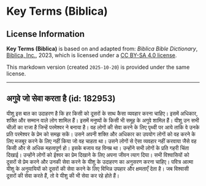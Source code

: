 # Key Terms (Biblica)

## License Information

**Key Terms (Biblica)** is based on and adapted from: _Biblica Bible Dictionary_, [Biblica, Inc.](https://www.biblica.com/), 2023, which is licensed under a [CC BY-SA 4.0 license](https://creativecommons.org/licenses/by-sa/4.0/legalcode.en).

This markdown version (created `2025-10-20`) is provided under the same license.



--------------------------------

## अगुवे जो सेवा करता है (id: 182953)

यीशु इस बात का उदाहरण है कि हर किसी को दूसरों के साथ कैसा व्यवहार करना चाहिए। इसमें अधिकार, शक्ति और सम्मान वाले लोग शामिल हैं। इसमें मनुष्यों के किसी भी समूह के अगुवे शामिल हैं। यीशु उन सभी चीज़ों का राजा है जिन्हें परमेश्वर ने बनाया है। वह लोगों की सेवा करने के लिए पृथ्वी पर आये ताकि वे उनके प्रति परमेश्वर के प्रेम को समझ सकें। उसने अपनी शक्ति और अधिकार का उपयोग लोगों को वह करने के लिए मजबूर करने के लिए नहीं किया जो वह चाहता था। उसने लोगों से ऐसा व्यवहार नहीं करवाया जैसे वह किसी और से अधिक महत्वपूर्ण हो। इसके बजाय वह विनम्र था। उन्होंने सभी लोगों के प्रति गहरी चिंता दिखाई। उन्होंने लोगों को ईश्वर का प्रेम दिखाने के लिए अपना जीवन त्याग दिया। सभी विश्वासियों को दूसरों से प्रेम करने और उनकी सेवा करने के यीशु के उदाहरण का अनुसरण करना चाहिए। पवित्र आत्मा यीशु के अनुयायियों को दूसरों की सेवा करने के लिए विभिन्न उपहार और क्षमताएँ देता है। जब विश्वासी दूसरों की सेवा करते हैं, तो वे यीशु की भी सेवा कर रहे होते हैं।


